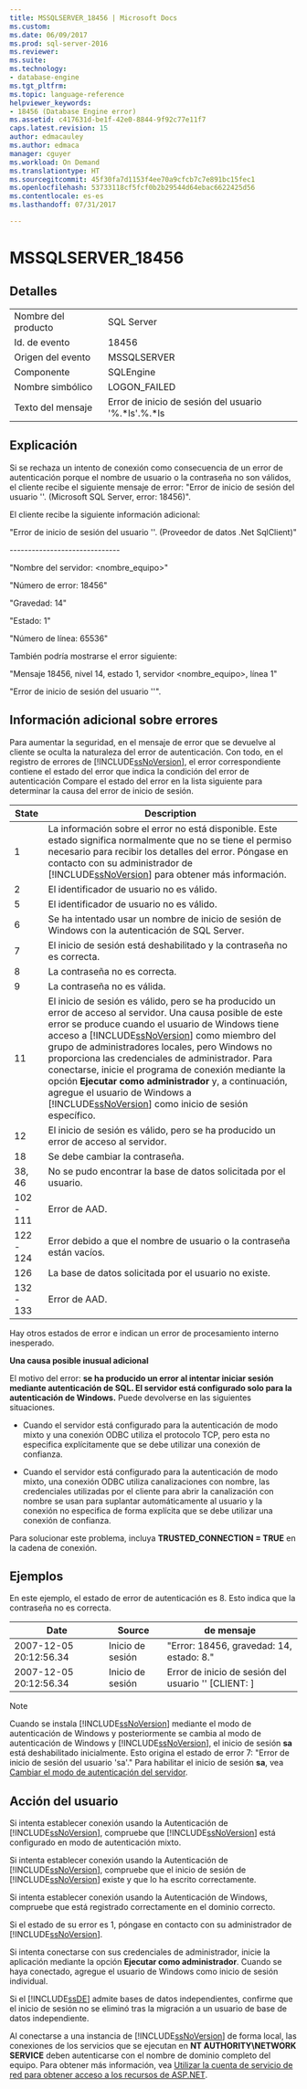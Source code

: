```yaml
---
title: MSSQLSERVER_18456 | Microsoft Docs
ms.custom: 
ms.date: 06/09/2017
ms.prod: sql-server-2016
ms.reviewer: 
ms.suite: 
ms.technology:
- database-engine
ms.tgt_pltfrm: 
ms.topic: language-reference
helpviewer_keywords:
- 18456 (Database Engine error)
ms.assetid: c417631d-be1f-42e0-8844-9f92c77e11f7
caps.latest.revision: 15
author: edmacauley
ms.author: edmaca
manager: cguyer
ms.workload: On Demand
ms.translationtype: HT
ms.sourcegitcommit: 45f30fa7d1153f4ee70a9cfcb7c7e891bc15fec1
ms.openlocfilehash: 53733118cf5fcf0b2b29544d64ebac6622425d56
ms.contentlocale: es-es
ms.lasthandoff: 07/31/2017

---
```

# <a name="mssqlserver18456"></a>MSSQLSERVER_18456
  
## <a name="details"></a>Detalles  
  
|||  
|-|-|  
|Nombre del producto|SQL Server|  
|Id. de evento|18456|  
|Origen del evento|MSSQLSERVER|  
|Componente|SQLEngine|  
|Nombre simbólico|LOGON_FAILED|  
|Texto del mensaje|Error de inicio de sesión del usuario '%.*ls'.%.\*ls|  
  
## <a name="explanation"></a>Explicación  
Si se rechaza un intento de conexión como consecuencia de un error de autenticación porque el nombre de usuario o la contraseña no son válidos, el cliente recibe el siguiente mensaje de error: "Error de inicio de sesión del usuario '<nombreDeUsuario>'. (Microsoft SQL Server, error: 18456)".  
  
El cliente recibe la siguiente información adicional:  
  
"Error de inicio de sesión del usuario '<nombreDeUsuario>'. (Proveedor de datos .Net SqlClient)"  
  
-----------------------------\-  
  
"Nombre del servidor: <nombre_equipo>"  
  
"Número de error: 18456"  
  
"Gravedad: 14"  
  
"Estado: 1"  
  
"Número de línea: 65536"  
  
También podría mostrarse el error siguiente:  
  
"Mensaje 18456, nivel 14, estado 1, servidor <nombre_equipo>, línea 1"  
  
"Error de inicio de sesión del usuario '<nombreDeUsuario>'".  
  
## <a name="additional-error-information"></a>Información adicional sobre errores  
Para aumentar la seguridad, en el mensaje de error que se devuelve al cliente se oculta la naturaleza del error de autenticación. Con todo, en el registro de errores de [!INCLUDE[ssNoVersion](../../includes/ssnoversion-md.md)], el error correspondiente contiene el estado del error que indica la condición del error de autenticación Compare el estado del error en la lista siguiente para determinar la causa del error de inicio de sesión.  
  
|State|Description|  
|---------|---------------|  
|1|La información sobre el error no está disponible. Este estado significa normalmente que no se tiene el permiso necesario para recibir los detalles del error. Póngase en contacto con su administrador de [!INCLUDE[ssNoVersion](../../includes/ssnoversion-md.md)] para obtener más información.|  
|2|El identificador de usuario no es válido.|  
|5|El identificador de usuario no es válido.|  
|6|Se ha intentado usar un nombre de inicio de sesión de Windows con la autenticación de SQL Server.|  
|7|El inicio de sesión está deshabilitado y la contraseña no es correcta.|  
|8|La contraseña no es correcta.|  
|9|La contraseña no es válida.|  
|11|El inicio de sesión es válido, pero se ha producido un error de acceso al servidor. Una causa posible de este error se produce cuando el usuario de Windows tiene acceso a [!INCLUDE[ssNoVersion](../../includes/ssnoversion-md.md)] como miembro del grupo de administradores locales, pero Windows no proporciona las credenciales de administrador. Para conectarse, inicie el programa de conexión mediante la opción **Ejecutar como administrador** y, a continuación, agregue el usuario de Windows a [!INCLUDE[ssNoVersion](../../includes/ssnoversion-md.md)] como inicio de sesión específico.|  
|12|El inicio de sesión es válido, pero se ha producido un error de acceso al servidor.|  
|18|Se debe cambiar la contraseña.|  
|38, 46|No se pudo encontrar la base de datos solicitada por el usuario.|
|102 - 111|Error de AAD.|
|122 - 124|Error debido a que el nombre de usuario o la contraseña están vacíos.|
|126|La base de datos solicitada por el usuario no existe.|
|132 - 133|Error de AAD.|
  
Hay otros estados de error e indican un error de procesamiento interno inesperado.  
  
**Una causa posible inusual adicional**  
  
El motivo del error: **se ha producido un error al intentar iniciar sesión mediante autenticación de SQL. El servidor está configurado solo para la autenticación de Windows.** Puede devolverse en las siguientes situaciones.  
  
-   Cuando el servidor está configurado para la autenticación de modo mixto y una conexión ODBC utiliza el protocolo TCP, pero esta no especifica explícitamente que se debe utilizar una conexión de confianza.  
  
-   Cuando el servidor está configurado para la autenticación de modo mixto, una conexión ODBC utiliza canalizaciones con nombre, las credenciales utilizadas por el cliente para abrir la canalización con nombre se usan para suplantar automáticamente al usuario y la conexión no especifica de forma explícita que se debe utilizar una conexión de confianza.  
  
Para solucionar este problema, incluya **TRUSTED_CONNECTION = TRUE** en la cadena de conexión.  
  
## <a name="examples"></a>Ejemplos  
En este ejemplo, el estado de error de autenticación es 8. Esto indica que la contraseña no es correcta.  
  
|Date|Source|de mensaje|  
|--------|----------|-----------|  
|2007-12-05 20:12:56.34|Inicio de sesión|"Error: 18456, gravedad: 14, estado: 8."|  
|2007-12-05 20:12:56.34|Inicio de sesión|Error de inicio de sesión del usuario '<nombreDeUsuario>' [CLIENT: <ip address>]|  
  
> [!NOTE]  
> Cuando se instala [!INCLUDE[ssNoVersion](../../includes/ssnoversion-md.md)] mediante el modo de autenticación de Windows y posteriormente se cambia al modo de autenticación de Windows y [!INCLUDE[ssNoVersion](../../includes/ssnoversion-md.md)], el inicio de sesión **sa** está deshabilitado inicialmente. Esto origina el estado de error 7: "Error de inicio de sesión del usuario 'sa'." Para habilitar el inicio de sesión **sa**, vea [Cambiar el modo de autenticación del servidor](~/database-engine/configure-windows/change-server-authentication-mode.md).  
  
## <a name="user-action"></a>Acción del usuario  
Si intenta establecer conexión usando la Autenticación de [!INCLUDE[ssNoVersion](../../includes/ssnoversion-md.md)], compruebe que [!INCLUDE[ssNoVersion](../../includes/ssnoversion-md.md)] está configurado en modo de autenticación mixto.  
  
Si intenta establecer conexión usando la Autenticación de [!INCLUDE[ssNoVersion](../../includes/ssnoversion-md.md)], compruebe que el inicio de sesión de [!INCLUDE[ssNoVersion](../../includes/ssnoversion-md.md)] existe y que lo ha escrito correctamente.  
  
Si intenta establecer conexión usando la Autenticación de Windows, compruebe que está registrado correctamente en el dominio correcto.  
  
Si el estado de su error es 1, póngase en contacto con su administrador de [!INCLUDE[ssNoVersion](../../includes/ssnoversion-md.md)].  
  
Si intenta conectarse con sus credenciales de administrador, inicie la aplicación mediante la opción **Ejecutar como administrador**. Cuando se haya conectado, agregue el usuario de Windows como inicio de sesión individual.  
  
Si el [!INCLUDE[ssDE](../../includes/ssde-md.md)] admite bases de datos independientes, confirme que el inicio de sesión no se eliminó tras la migración a un usuario de base de datos independiente.  
  
Al conectarse a una instancia de [!INCLUDE[ssNoVersion](../../includes/ssnoversion-md.md)] de forma local, las conexiones de los servicios que se ejecutan en **NT AUTHORITY\NETWORK SERVICE** deben autenticarse con el nombre de dominio completo del equipo. Para obtener más información, vea [Utilizar la cuenta de servicio de red para obtener acceso a los recursos de ASP.NET](http://msdn.microsoft.com/library/ff647402.aspx).  
  

